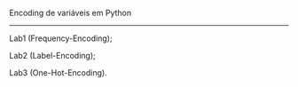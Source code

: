 Encoding de variáveis em Python

------------

Lab1 (Frequency-Encoding);

Lab2 (Label-Encoding);

Lab3 (One-Hot-Encoding).
